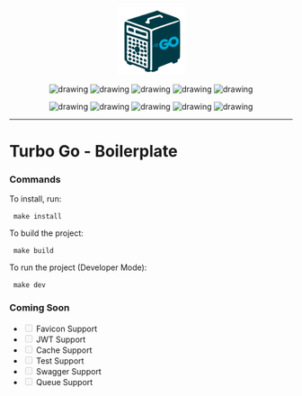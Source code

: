 <p align='center'>
<img src="logo.svg" alt="drawing" width="120"/>
</p>

<p align='center'>
  <img src="https://img.shields.io/badge/BackEnd--foo?logo=gnometerminal&color=241F31" alt="drawing" />
 <img src="https://img.shields.io/badge/Golang--foo?logo=go&color=00ADD8" alt="drawing" />
 <img src="https://img.shields.io/badge/Redis--foo?logo=redis&color=FF4438" alt="drawing" />
 <img src="https://img.shields.io/badge/PostgreSQL--foo?logo=postgresql&color=4169E1&logoColor=fff" alt="drawing" />
 <img src="https://img.shields.io/badge/RabbitMQ--foo?logo=rabbitmq&color=FF6600" alt="drawing" />
</p>
<p align='center'>
 <img src="https://img.shields.io/badge/Docker--foo?logo=docker&color=2496ED" alt="drawing" />
 <img src="https://img.shields.io/badge/Swagger--foo?logo=swagger&color=85EA2D" alt="drawing" />
 <img src="https://img.shields.io/badge/JWT--foo?logo=jsonwebtokens&color=00F2E6" alt="drawing" />
 <img src="https://img.shields.io/badge/JSON--foo?logo=json&color=000000" alt="drawing" />
 <img src="https://img.shields.io/badge/.ENV--foo?logo=dotenv&color=ECD53F" alt="drawing" />
</p>
<hr>

<h1>Turbo Go - Boilerplate</h1>

### Commands

To install, run:

```
 make install
```

To build the project:

```
 make build
```

To run the project (Developer Mode):

```
 make dev
```

### Coming Soon

- <input type="checkbox" disabled /> Favicon Support
- <input type="checkbox" disabled /> JWT Support
- <input type="checkbox" disabled /> Cache Support
- <input type="checkbox" disabled /> Test Support
- <input type="checkbox" disabled /> Swagger Support
- <input type="checkbox" disabled /> Queue Support
